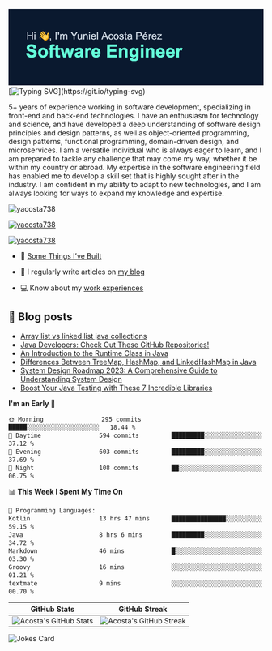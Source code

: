 [![MasterHead](assets/github-banner.png)](https://github.com/yacosta738)
[![Typing SVG](https://readme-typing-svg.herokuapp.com?font=Fira+Code&pause=1000&color=64FFDA&width=435&lines=If+I+cannot+do+great+things%2C;+I+can+do+small+things+in+a+great+way.)](https://git.io/typing-svg)

5+ years of experience working in software development, specializing in front-end and back-end technologies. I have an enthusiasm for technology and science, and have developed a deep understanding of software design principles and design patterns, as well as object-oriented programming, design patterns, functional programming, domain-driven design, and microservices. I am a versatile individual who is always eager to learn, and I am prepared to tackle any challenge that may come my way, whether it be within my country or abroad. My expertise in the software engineering field has enabled me to develop a skill set that is highly sought after in the industry. I am confident in my ability to adapt to new technologies, and I am always looking for ways to expand my knowledge and expertise.

<p style="text-align: left;"> <img src="https://komarev.com/ghpvc/?username=yacosta738&label=Profile%20views&color=64ffda&style=plastic&label=PROFILE+VIEWS" alt="yacosta738" /> </p>

<p style="text-align: left;"> <a href="https://github.com/ryo-ma/github-profile-trophy"><img src="https://github-profile-trophy.vercel.app/?username=yacosta738" alt="yacosta738" /></a> </p>

<p style="text-align: left;"> <a href="https://twitter.com/yacosta738" target="blank"><img src="https://img.shields.io/twitter/follow/yacosta738?logo=twitter&style=for-the-badge" alt="yacosta738" /></a> </p>


- :satellite: [Some Things I’ve Built](https://www.yunielacosta.com/#projects)

- :memo: I regularly write articles on [my blog](https://www.yunielacosta.com/blog)

- :computer: Know about my [work experiences](https://www.yunielacosta.com/#jobs)

## :memo: Blog posts

<!-- BLOG-POST-LIST:START -->
- [Array list vs linked list java collections](https://yunielacosta.com/blog/array-list-vs-linked-list-java-collections/)
- [Java Developers: Check Out These GitHub Repositories!](https://yunielacosta.com/blog/java-developers-check-out-these-github-repositories/)
- [An Introduction to the Runtime Class in Java](https://yunielacosta.com/blog/an-introduction-to-the-runtime-class-in-java/)
- [Differences Between TreeMap, HashMap, and LinkedHashMap in Java](https://yunielacosta.com/blog/differences-between-treemap-hashmap-and-linkedhashmap-in-java/)
- [System Design Roadmap 2023: A Comprehensive Guide to Understanding System Design](https://yunielacosta.com/blog/system-design-roadmap-2023-a-comprehensive-guide-to-understanding-system-design/)
- [Boost Your Java Testing with These 7 Incredible Libraries](https://yunielacosta.com/blog/boost-your-java-testing-with-these-7-incredible-libraries/)
<!-- BLOG-POST-LIST:END -->

<!--START_SECTION:waka-->
**I'm an Early 🐤** 

```text
🌞 Morning                295 commits         █████░░░░░░░░░░░░░░░░░░░░   18.44 % 
🌆 Daytime                594 commits         █████████░░░░░░░░░░░░░░░░   37.12 % 
🌃 Evening                603 commits         █████████░░░░░░░░░░░░░░░░   37.69 % 
🌙 Night                  108 commits         ██░░░░░░░░░░░░░░░░░░░░░░░   06.75 % 
```


📊 **This Week I Spent My Time On** 

```text
💬 Programming Languages: 
Kotlin                   13 hrs 47 mins      ███████████████░░░░░░░░░░   59.15 % 
Java                     8 hrs 6 mins        █████████░░░░░░░░░░░░░░░░   34.72 % 
Markdown                 46 mins             █░░░░░░░░░░░░░░░░░░░░░░░░   03.30 % 
Groovy                   16 mins             ░░░░░░░░░░░░░░░░░░░░░░░░░   01.21 % 
textmate                 9 mins              ░░░░░░░░░░░░░░░░░░░░░░░░░   00.70 % 
```


<!--END_SECTION:waka-->


| GitHub Stats  | GitHub Streak           |
| ------- | ---------------- |
| ![Acosta's GitHub Stats](https://github-stats-profile.vercel.app/api?username=yacosta738&show_icons=true&locale=en&theme=vue-dark)    | ![Acosta's GitHub Streak](https://github-readme-streak-stats.herokuapp.com/?user=yacosta738&theme=vue-dark) |

![Jokes Card](https://readme-jokes.vercel.app/api?theme=vue-dark)
